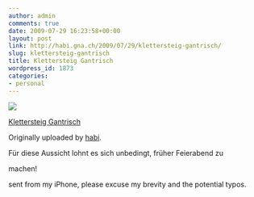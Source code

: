 ```yaml
---
author: admin
comments: true
date: 2009-07-29 16:23:58+00:00
layout: post
link: http://habi.gna.ch/2009/07/29/klettersteig-gantrisch/
slug: klettersteig-gantrisch
title: Klettersteig Gantrisch
wordpress_id: 1873
categories:
- personal
---
```



 [![](http://farm3.static.flickr.com/2466/3768760687_a4cd6f922a_m.jpg)](http://www.flickr.com/photos/habi/3768760687/)
   

 
  [Klettersteig Gantrisch](http://www.flickr.com/photos/habi/3768760687/)
    

  Originally uploaded by [habi](http://www.flickr.com/people/habi/).
 



Für diese Aussicht lohnt es sich unbedingt, früher Feierabend zu  

machen!  

  

sent from my iPhone, please excuse my brevity and the potential typos.
  

